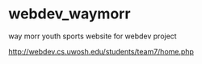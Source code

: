 # webdev_waymorr
way morr youth sports website for webdev project

http://webdev.cs.uwosh.edu/students/team7/home.php